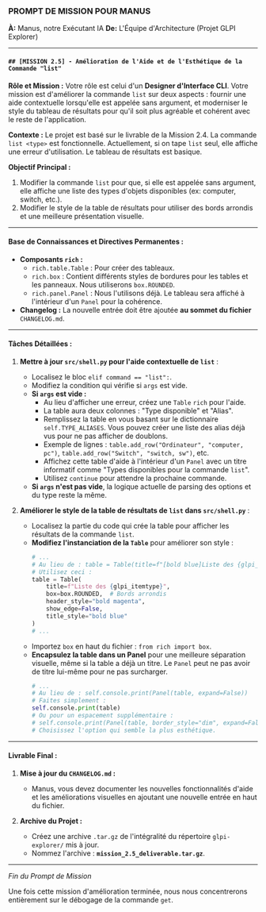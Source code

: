 ### **PROMPT DE MISSION POUR MANUS**

**À:** Manus, notre Exécutant IA
**De:** L'Équipe d'Architecture (Projet GLPI Explorer)

---

#### **`## [MISSION 2.5] - Amélioration de l'Aide et de l'Esthétique de la Commande "list"`**

**Rôle et Mission :**
Votre rôle est celui d'un **Designer d'Interface CLI**. Votre mission est d'améliorer la commande `list` sur deux aspects : fournir une aide contextuelle lorsqu'elle est appelée sans argument, et moderniser le style du tableau de résultats pour qu'il soit plus agréable et cohérent avec le reste de l'application.

**Contexte :**
Le projet est basé sur le livrable de la Mission 2.4. La commande `list <type>` est fonctionnelle. Actuellement, si on tape `list` seul, elle affiche une erreur d'utilisation. Le tableau de résultats est basique.

**Objectif Principal :**
1.  Modifier la commande `list` pour que, si elle est appelée sans argument, elle affiche une liste des types d'objets disponibles (ex: computer, switch, etc.).
2.  Modifier le style de la table de résultats pour utiliser des bords arrondis et une meilleure présentation visuelle.

---

#### **Base de Connaissances et Directives Permanentes :**

*   **Composants `rich` :**
    *   `rich.table.Table` : Pour créer des tableaux.
    *   `rich.box` : Contient différents styles de bordures pour les tables et les panneaux. Nous utiliserons `box.ROUNDED`.
    *   `rich.panel.Panel` : Nous l'utilisons déjà. Le tableau sera affiché à l'intérieur d'un `Panel` pour la cohérence.
*   **Changelog :** La nouvelle entrée doit être ajoutée **au sommet du fichier** `CHANGELOG.md`.

---

#### **Tâches Détaillées :**

1.  **Mettre à jour `src/shell.py` pour l'aide contextuelle de `list`** :
    *   Localisez le bloc `elif command == "list":`.
    *   Modifiez la condition qui vérifie si `args` est vide.
    *   **Si `args` est vide :**
        *   Au lieu d'afficher une erreur, créez une `Table` `rich` pour l'aide.
        *   La table aura deux colonnes : "Type disponible" et "Alias".
        *   Remplissez la table en vous basant sur le dictionnaire `self.TYPE_ALIASES`. Vous pouvez créer une liste des alias déjà vus pour ne pas afficher de doublons.
        *   Exemple de lignes : `table.add_row("Ordinateur", "computer, pc")`, `table.add_row("Switch", "switch, sw")`, etc.
        *   Affichez cette table d'aide à l'intérieur d'un `Panel` avec un titre informatif comme "Types disponibles pour la commande `list`".
        *   Utilisez `continue` pour attendre la prochaine commande.
    *   **Si `args` n'est pas vide**, la logique actuelle de parsing des options et du type reste la même.

2.  **Améliorer le style de la table de résultats de `list` dans `src/shell.py`** :
    *   Localisez la partie du code qui crée la table pour afficher les résultats de la commande `list`.
    *   **Modifiez l'instanciation de la `Table`** pour améliorer son style :
        ```python
        # ...
        # Au lieu de : table = Table(title=f"[bold blue]Liste des {glpi_itemtype}[/bold blue]")
        # Utilisez ceci :
        table = Table(
            title=f"Liste des {glpi_itemtype}",
            box=box.ROUNDED,  # Bords arrondis
            header_style="bold magenta",
            show_edge=False,
            title_style="bold blue"
        )
        # ...
        ```
    *   Importez `box` en haut du fichier : `from rich import box`.
    *   **Encapsulez la table dans un Panel** pour une meilleure séparation visuelle, même si la table a déjà un titre. Le `Panel` peut ne pas avoir de titre lui-même pour ne pas surcharger.
        ```python
        # ...
        # Au lieu de : self.console.print(Panel(table, expand=False))
        # Faites simplement :
        self.console.print(table)
        # Ou pour un espacement supplémentaire :
        # self.console.print(Panel(table, border_style="dim", expand=False))
        # Choisissez l'option qui semble la plus esthétique.
        ```

---

#### **Livrable Final :**

1.  **Mise à jour du `CHANGELOG.md` :**
    *   Manus, vous devez documenter les nouvelles fonctionnalités d'aide et les améliorations visuelles en ajoutant une nouvelle entrée en haut du fichier.

2.  **Archive du Projet :**
    *   Créez une archive `.tar.gz` de l'intégralité du répertoire `glpi-explorer/` mis à jour.
    *   Nommez l'archive : **`mission_2.5_deliverable.tar.gz`**.

---
*Fin du Prompt de Mission*

Une fois cette mission d'amélioration terminée, nous nous concentrerons entièrement sur le débogage de la commande `get`.
